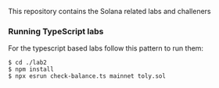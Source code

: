 This repository contains the Solana related labs and challeners

### Running TypeScript labs

For the typescript based labs follow this pattern to run them:

```
$ cd ./lab2
$ npm install
$ npx esrun check-balance.ts mainnet toly.sol
```